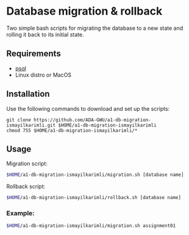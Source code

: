 # Database migration & rollback

Two simple bash scripts for migrating the database to a new state and rolling it back to its initial state.

## Requirements
* [psql](https://www.postgresql.org/download/)
* Linux distro or MacOS

## Installation

Use the following commands to download and set up the scripts:
```
git clone https://github.com/ADA-GWU/a1-db-migration-ismayilkarimli.git $HOME/a1-db-migration-ismayilkarimli
chmod 755 $HOME/a1-db-migration-ismayilkarimli/*
```

## Usage
Migration script:
```bash
$HOME/a1-db-migration-ismayilkarimli/migration.sh [database name]
```
Rollback script:
```bash
$HOME/a1-db-migration-ismayilkarimli/rollback.sh [database name]
```
### Example:
```bash
$HOME/a1-db-migration-ismayilkarimli/migration.sh assignment01
```
